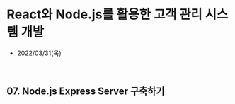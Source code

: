 # React와 Node.js를 활용한 고객 관리 시스템 개발
- 2022/03/31(목)

<br>


## 07. Node.js Express Server 구축하기